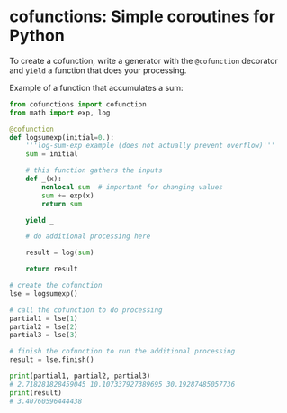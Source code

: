 cofunctions: Simple coroutines for Python
=========================================

To create a cofunction, write a generator with the ``@cofunction`` decorator
and ``yield`` a function that does your processing.

Example of a function that accumulates a sum:

```py
from cofunctions import cofunction
from math import exp, log

@cofunction
def logsumexp(initial=0.):
    '''log-sum-exp example (does not actually prevent overflow)'''
    sum = initial

    # this function gathers the inputs
    def _(x):
        nonlocal sum  # important for changing values
        sum += exp(x)
        return sum

    yield _

    # do additional processing here

    result = log(sum)

    return result

# create the cofunction
lse = logsumexp()

# call the cofunction to do processing
partial1 = lse(1)
partial2 = lse(2)
partial3 = lse(3)

# finish the cofunction to run the additional processing
result = lse.finish()

print(partial1, partial2, partial3)
# 2.718281828459045 10.107337927389695 30.19287485057736
print(result)
# 3.40760596444438
```
